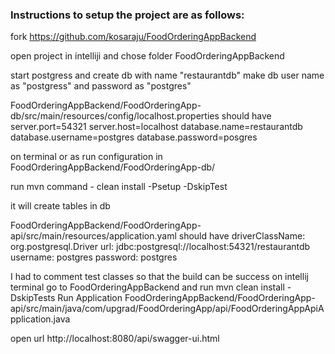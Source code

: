 
### Instructions to setup the project are as follows:

fork https://github.com/kosaraju/FoodOrderingAppBackend

open project in intelliji and chose folder FoodOrderingAppBackend

start postgress and create db with name "restaurantdb"
make db user name as "postgress" and password as "postgres"

FoodOrderingAppBackend/FoodOrderingApp-db/src/main/resources/config/localhost.properties 
should have server.port=54321 server.host=localhost database.name=restaurantdb database.username=postgres database.password=posgres

on terminal or as run configuration in FoodOrderingAppBackend/FoodOrderingApp-db/ 

run mvn command -  clean install -Psetup -DskipTest

it will create tables in db

FoodOrderingAppBackend/FoodOrderingApp-api/src/main/resources/application.yaml should have
driverClassName: org.postgresql.Driver url: jdbc:postgresql://localhost:54321/restaurantdb username: postgres password: postgres

I had to comment test classes so that the build can be success
on intellij terminal go to FoodOrderingAppBackend and run mvn clean install -DskipTests
Run  Application
FoodOrderingAppBackend/FoodOrderingApp-api/src/main/java/com/upgrad/FoodOrderingApp/api/FoodOrderingAppApiApplication.java 

open url http://localhost:8080/api/swagger-ui.html